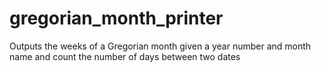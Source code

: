 # gregorian_month_printer
 Outputs the weeks of a Gregorian month given a year number and month name and count the number of days between two dates
